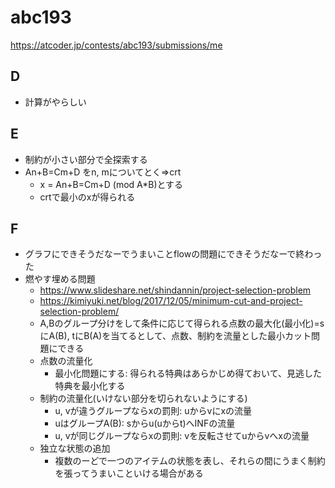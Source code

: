 # abc193

https://atcoder.jp/contests/abc193/submissions/me

## D

- 計算がやらしい

## E

- 制約が小さい部分で全探索する
- An+B=Cm+D をn, mについてとく=>crt
  - x = An+B=Cm+D (mod A*B)とする
  - crtで最小のxが得られる

## F

- グラフにできそうだなーでうまいことflowの問題にできそうだなーで終わった
- 燃やす埋める問題
    - https://www.slideshare.net/shindannin/project-selection-problem
    - https://kimiyuki.net/blog/2017/12/05/minimum-cut-and-project-selection-problem/
    - A,Bのグループ分けをして条件に応じて得られる点数の最大化(最小化)=sにA(B), tにB(A)を当てるとして、点数、制約を流量とした最小カット問題にできる
    - 点数の流量化
        - 最小化問題にする: 得られる特典はあらかじめ得ておいて、見逃した特典を最小化する
    - 制約の流量化(いけない部分を切られないようにする)
        - u, vが違うグループならxの罰則: uからvにxの流量
        - uはグループA(B): sからu(uからt)へINFの流量
        - u, vが同じグループならxの罰則: vを反転させてuからvへxの流量
    - 独立な状態の追加
        - 複数のーどで一つのアイテムの状態を表し、それらの間にうまく制約を張ってうまいこといける場合がある
